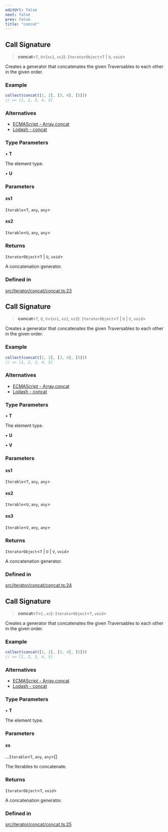 ```yaml
---
editUrl: false
next: false
prev: false
title: "concat"
---
```


## Call Signature

> **concat**\<`T`, `U`\>(`xs1`, `xs2`): `IteratorObject`\<`T` \| `U`, `void`\>

Creates a generator that concatenates the given Traversables to each other
in the given order.

### Example
```ts
collect(concat([1, 2], [3, 4], [5]))
// => [1, 2, 3, 4, 5]
```

### Alternatives
- [ECMAScript - Array.concat](https://developer.mozilla.org/en-US/docs/Web/JavaScript/Reference/Global_Objects/Array/concat)
- [Lodash - concat](https://lodash.com/docs/4.17.15#concat)

### Type Parameters

• **T**

The element type.

• **U**

### Parameters

#### xs1

`Iterable`\<`T`, `any`, `any`\>

#### xs2

`Iterable`\<`U`, `any`, `any`\>

### Returns

`IteratorObject`\<`T` \| `U`, `void`\>

A concatenation generator.

### Defined in

[src/iterator/concat/concat.ts:23](https://github.com/skyleague/axioms/blob/75fb1c5c977f1940e84e5cdcef2be336d1fd81da/src/iterator/concat/concat.ts#L23)

## Call Signature

> **concat**\<`T`, `U`, `V`\>(`xs1`, `xs2`, `xs3`): `IteratorObject`\<`T` \| `U` \| `V`, `void`\>

Creates a generator that concatenates the given Traversables to each other
in the given order.

### Example
```ts
collect(concat([1, 2], [3, 4], [5]))
// => [1, 2, 3, 4, 5]
```

### Alternatives
- [ECMAScript - Array.concat](https://developer.mozilla.org/en-US/docs/Web/JavaScript/Reference/Global_Objects/Array/concat)
- [Lodash - concat](https://lodash.com/docs/4.17.15#concat)

### Type Parameters

• **T**

The element type.

• **U**

• **V**

### Parameters

#### xs1

`Iterable`\<`T`, `any`, `any`\>

#### xs2

`Iterable`\<`U`, `any`, `any`\>

#### xs3

`Iterable`\<`V`, `any`, `any`\>

### Returns

`IteratorObject`\<`T` \| `U` \| `V`, `void`\>

A concatenation generator.

### Defined in

[src/iterator/concat/concat.ts:24](https://github.com/skyleague/axioms/blob/75fb1c5c977f1940e84e5cdcef2be336d1fd81da/src/iterator/concat/concat.ts#L24)

## Call Signature

> **concat**\<`T`\>(...`xs`): `IteratorObject`\<`T`, `void`\>

Creates a generator that concatenates the given Traversables to each other
in the given order.

### Example
```ts
collect(concat([1, 2], [3, 4], [5]))
// => [1, 2, 3, 4, 5]
```

### Alternatives
- [ECMAScript - Array.concat](https://developer.mozilla.org/en-US/docs/Web/JavaScript/Reference/Global_Objects/Array/concat)
- [Lodash - concat](https://lodash.com/docs/4.17.15#concat)

### Type Parameters

• **T**

The element type.

### Parameters

#### xs

...`Iterable`\<`T`, `any`, `any`\>[]

The Iterables to concatenate.

### Returns

`IteratorObject`\<`T`, `void`\>

A concatenation generator.

### Defined in

[src/iterator/concat/concat.ts:25](https://github.com/skyleague/axioms/blob/75fb1c5c977f1940e84e5cdcef2be336d1fd81da/src/iterator/concat/concat.ts#L25)
